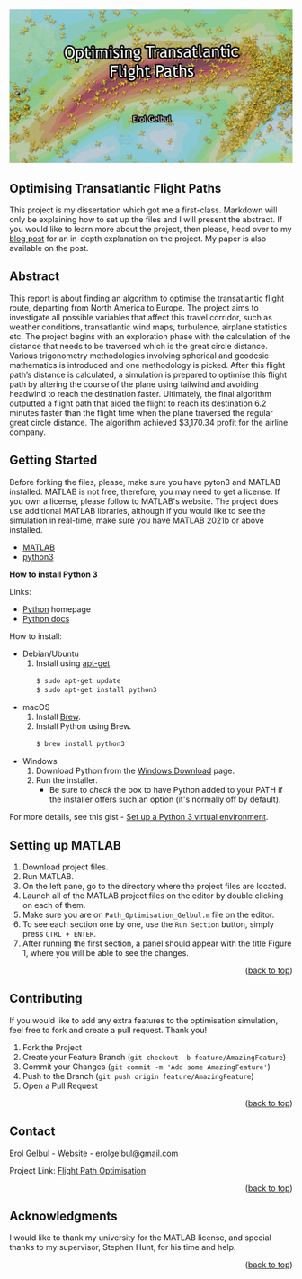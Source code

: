 <div id="top"></div>

<div style="text-align:center"><img src="images/cover.png" /></div>

<!-- ABOUT THE PROJECT -->
## Optimising Transatlantic Flight Paths

This project is my dissertation which got me a first-class. Markdown will only be explaining how to set up the files and I will present the abstract.
If you would like to learn more about the project, then please, head over to my [blog post](https://erolgelbul.com/project-blog/optimising-transatlantic) for an in-depth explanation on the project. My paper is also available on the post.

<!-- ABSTRACT -->
## Abstract

This report is about finding an algorithm to optimise the transatlantic flight route, departing from North America to Europe. The project aims to investigate all possible variables that affect this travel corridor, such as weather conditions, transatlantic wind maps, turbulence, airplane statistics etc. The project begins with an exploration phase with the calculation of the distance that needs to be traversed which is the great circle distance. Various trigonometry methodologies involving spherical and geodesic mathematics is introduced and one methodology is picked. After this flight path’s distance is calculated, a simulation is prepared to optimise this flight path by altering the course of the plane using tailwind and avoiding headwind to reach the destination faster. Ultimately, the final algorithm outputted a flight path that aided the flight to reach its destination 6.2 minutes faster than the flight time when the plane traversed the regular great circle distance. The algorithm achieved $3,170.34 profit for the airline company.

<!-- ABSTRACT -->
## Getting Started

Before forking the files, please, make sure you have pyton3 and MATLAB installed. MATLAB is not free, therefore, you may need to get a license. If you own a license,
please follow to MATLAB's website. The project does use additional MATLAB libraries, although if you would like to see the simulation in real-time, make sure you have MATLAB 2021b or above installed.

* [MATLAB](https://uk.mathworks.com/products/matlab.html)
* [python3](https://www.python.org/)

**How to install Python 3**

Links:
- [Python](https://python.org/) homepage
- [Python docs](https://docs.python.org/)


How to install:

- Debian/Ubuntu
    1. Install using [apt-get](https://linux.die.net/man/8/apt-get).
        ```sh
        $ sudo apt-get update
        $ sudo apt-get install python3
        ```
- macOS
    1. Install [Brew](https://brew.sh).
    2. Install Python using Brew.
        ```sh
        $ brew install python3
        ```
- Windows
    1. Download Python from the [Windows Download](https://www.python.org/downloads/windows/) page.
    2. Run the installer.
        - Be sure to _check_ the box to have Python added to your PATH if the installer offers such an option (it's normally off by default).

For more details, see this gist - [Set up a Python 3 virtual environment](https://gist.github.com/MichaelCurrin/3a4d14ba1763b4d6a1884f56a01412b7).


<!-- SET-UP -->
## Setting up MATLAB

1. Download project files.
2. Run MATLAB.
3. On the left pane, go to the directory where the project files are located.
4. Launch all of the MATLAB project files on the editor by double clicking on each of them.
5. Make sure you are on `Path_Optimisation_Gelbul.m` file on the editor.
6. To see each section one by one, use the `Run Section` button, simply press `CTRL + ENTER`.
7. After running the first section, a panel should appear with the title Figure 1, where you will be able to see the changes.


<p align="right">(<a href="#top">back to top</a>)</p>


<!-- CONTRIBUTING -->
## Contributing

If you would like to add any extra features to the optimisation simulation, feel free to fork and create a pull request. Thank you!

1. Fork the Project
2. Create your Feature Branch (`git checkout -b feature/AmazingFeature`)
3. Commit your Changes (`git commit -m 'Add some AmazingFeature'`)
4. Push to the Branch (`git push origin feature/AmazingFeature`)
5. Open a Pull Request

<p align="right">(<a href="#top">back to top</a>)</p>




<!-- CONTACT -->
## Contact

Erol Gelbul - [Website](erolgelbul.com) - erolgelbul@gmail.com

Project Link: [Flight Path Optimisation](https://github.com/ErolGelbul/flight_path_optimisation)

<p align="right">(<a href="#top">back to top</a>)</p>



<!-- ACKNOWLEDGMENTS -->
## Acknowledgments

I would like to thank my university for the MATLAB license, and special thanks to my supervisor, Stephen Hunt, for his time and help. 

<p align="right">(<a href="#top">back to top</a>)</p>


